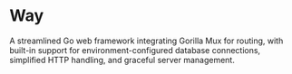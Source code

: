 # Way
A streamlined Go web framework integrating Gorilla Mux for routing, with built-in support for environment-configured database connections, simplified HTTP handling, and graceful server management.

